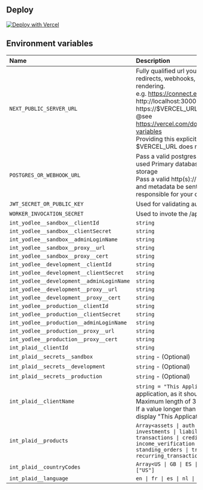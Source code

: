 ## Deploy

[![Deploy with Vercel](https://vercel.com/button)](https://vercel.com/new/clone?env=POSTGRES_OR_WEBHOOK_URL%2Cint_plaid__clientId%2Cint_plaid__secrets__sandbox%2CJWT_SECRET_OR_PUBLIC_KEY&envDescription=After%20deploy%2C%20you%20can%20add%20other%20optional%20environment%20variables%20to%20configure%20for%20production%20and%20customize%20the%20default%20behavior.%20See%20the%20full%20list%20in%20README&envLink=https%3A%2F%2Fgithub.com%2Fusevenice%2Fvenice%23environment-variables&install-command=npm%20i%20pnpm%407.14.0%20-g%20%26%26%20pnpm%20install&project-name=my-venice&repository-url=https%3A%2F%2Fgithub.com%2FuseVenice%2Fvenice&root-directory=apps%2Fweb)

## Environment variables

| Name                                      | Description                                                                                                                                                                                                                                                                                                                                                                                                                       |
| :---------------------------------------- | :-------------------------------------------------------------------------------------------------------------------------------------------------------------------------------------------------------------------------------------------------------------------------------------------------------------------------------------------------------------------------------------------------------------------------------- |
| `NEXT_PUBLIC_SERVER_URL`                  | Fully qualified url your venice next.js app used for redirects, webhooks, background tasks and server-side rendering.</br>e.g. https://connect.example.com or http://localhost:3000 for development. Defaults to https://$VERCEL_URL if not provided</br>@see https://vercel.com/docs/concepts/projects/environment-variables</br>Providing this explicitly is still preferrred as $VERCEL_URL does not account for custom domain |
| `POSTGRES_OR_WEBHOOK_URL`                 | Pass a valid postgres(ql):// url for stateful mode. Will be used Primary database used for metadata and user data storage</br>Pass a valid http(s):// url for stateless mode. Sync data and metadata be sent to provided URL and you are responsible for your own persistence                                                                                                                                                     |
| `JWT_SECRET_OR_PUBLIC_KEY`                | Used for validating authenticity of accessToken                                                                                                                                                                                                                                                                                                                                                                                   |
| `WORKER_INVOCATION_SECRET`                | Used to invote the /api/worker endpoint                                                                                                                                                                                                                                                                                                                                                                                           |
| `int_yodlee__sandbox__clientId`           | `string`                                                                                                                                                                                                                                                                                                                                                                                                                          |
| `int_yodlee__sandbox__clientSecret`       | `string`                                                                                                                                                                                                                                                                                                                                                                                                                          |
| `int_yodlee__sandbox__adminLoginName`     | `string`                                                                                                                                                                                                                                                                                                                                                                                                                          |
| `int_yodlee__sandbox__proxy__url`         | `string`                                                                                                                                                                                                                                                                                                                                                                                                                          |
| `int_yodlee__sandbox__proxy__cert`        | `string`                                                                                                                                                                                                                                                                                                                                                                                                                          |
| `int_yodlee__development__clientId`       | `string`                                                                                                                                                                                                                                                                                                                                                                                                                          |
| `int_yodlee__development__clientSecret`   | `string`                                                                                                                                                                                                                                                                                                                                                                                                                          |
| `int_yodlee__development__adminLoginName` | `string`                                                                                                                                                                                                                                                                                                                                                                                                                          |
| `int_yodlee__development__proxy__url`     | `string`                                                                                                                                                                                                                                                                                                                                                                                                                          |
| `int_yodlee__development__proxy__cert`    | `string`                                                                                                                                                                                                                                                                                                                                                                                                                          |
| `int_yodlee__production__clientId`        | `string`                                                                                                                                                                                                                                                                                                                                                                                                                          |
| `int_yodlee__production__clientSecret`    | `string`                                                                                                                                                                                                                                                                                                                                                                                                                          |
| `int_yodlee__production__adminLoginName`  | `string`                                                                                                                                                                                                                                                                                                                                                                                                                          |
| `int_yodlee__production__proxy__url`      | `string`                                                                                                                                                                                                                                                                                                                                                                                                                          |
| `int_yodlee__production__proxy__cert`     | `string`                                                                                                                                                                                                                                                                                                                                                                                                                          |
| `int_plaid__clientId`                     | `string`                                                                                                                                                                                                                                                                                                                                                                                                                          |
| `int_plaid__secrets__sandbox`             | `string` - (Optional)                                                                                                                                                                                                                                                                                                                                                                                                             |
| `int_plaid__secrets__development`         | `string` - (Optional)                                                                                                                                                                                                                                                                                                                                                                                                             |
| `int_plaid__secrets__production`          | `string` - (Optional)                                                                                                                                                                                                                                                                                                                                                                                                             |
| `int_plaid__clientName`                   | `string = "This Application"` - The name of your application, as it should be displayed in Link.</br>Maximum length of 30 characters.</br>If a value longer than 30 characters is provided, Link will display "This Application" instead.                                                                                                                                                                                         |
| `int_plaid__products`                     | `Array<assets \| auth \| balance \| identity \| investments \| liabilities \| payment_initiation \| transactions \| credit_details \| income \| income_verification \| deposit_switch \| standing_orders \| transfer \| employment \| recurring_transactions> = ["transactions"]`                                                                                                                                                 |
| `int_plaid__countryCodes`                 | `Array<US \| GB \| ES \| NL \| FR \| IE \| CA \| DE \| IT> = ["US"]`                                                                                                                                                                                                                                                                                                                                                              |
| `int_plaid__language`                     | `en \| fr \| es \| nl \| de = "en"`                                                                                                                                                                                                                                                                                                                                                                                               |
